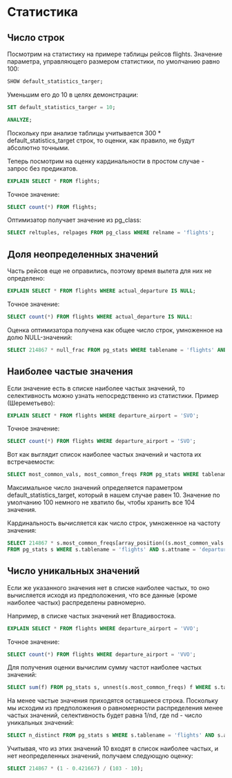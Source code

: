 # Статистика

## Число строк

Посмотрим на статистику на примере таблицы рейсов flights.
Значение параметра, управляющего размером статистики, по умолчанию равно 100:
```sql
SHOW default_statistics_targer;
```

Уменьшим его до 10 в целях демонстрации:
```sql
SET default_statistics_targer = 10;
```

```sql
ANALYZE;
```

Поскольку при анализе таблицы учитывается 300 * default_statistics_target строк, то оценки, как правило, не будут абсолютно точными.

Теперь посмотрим на оценку кардинальности в простом случае - запрос без предикатов.
```sql
EXPLAIN SELECT * FROM flights;
```

Точное значение:
```sql
SELECT count(*) FROM flights;
```

Оптимизатор получает значение из pg_class:
```sql
SELECT reltuples, relpages FROM pg_class WHERE relname = 'flights';
```


## Доля неопределенных значений

Часть рейсов еще не оправились, поэтому время вылета для них не определено:
```sql
EXPLAIN SELECT * FROM flights WHERE actual_departure IS NULL;
```

Точное значение:
```sql
SELECT count(*) FROM flights WHERE actual_departure IS NULL:
```

Оценка оптимизатора получена как общее число строк, умноженное на долю NULL-значений:
```sql
SELECT 214867 * null_frac FROM pg_stats WHERE tablename = 'flights' AND attname = 'actual_departure';
```


## Наиболее частые значения

Если значение есть в списке наиболее частых значений, то селективность можно узнать непосредственно из статистики.
Пример (Шереметьево):
```sql
EXPLAIN SELECT * FROM flights WHERE departure_airport = 'SVO';
```

Точное значение:
```sql
SELECT count(*) FROM flights WHERE departure_airport = 'SVO';
```


Вот как выглядит список наиболее частых значений и частота их встречаемости:
```sql
SELECT most_common_vals, most_common_freqs FROM pg_stats WHERE tablename = 'flights' AND attname = 'departure_airport' \gx
```

Максимальное число значений определяется параметром default_statistics_target, который в нашем случае равен 10.
Значение по умолчанию 100 немного не хватило бы, чтобы хранить все 104 значения.

Кардинальность вычисляется как число строк, умноженное на частоту значения:
```sql
SELECT 214867 * s.most_common_freqs[array_position((s.most_common_vals::text::text[]), 'SVO')]
FROM pg_stats s WHERE s.tablename = 'flights' AND s.attname = 'departure_airport';
```


## Число уникальных значений

Если же указанного значения нет в списке наиболее частых, то оно вычисляется исходя из предположения,
что все данные (кроме наиболее частых)  распределены равномерно.

Например, в списке частых значений нет Владивостока.
```sql
EXPLAIN SELECT * FROM flights WHERE departure_airport = 'VVO';
```

Точное значение:
```sql
SELECT count(*) FROM flights WHERE departure_airport = 'VVO';
```

Для получения оценки вычислим сумму частот наиболее частых значений:
```sql
SELECT sum(f) FROM pg_stats s, unnest(s.most_common_freqs) f WHERE s.tablename = 'flights' AND s.attname = 'departure_airport';
```

На менее частые значения приходятся оставшиеся строка.
Поскольку мы исходим из предположения о равномерности распределения менее частых значений,
селективность будет равна 1/nd, где nd - число уникальных значений:
```sql
SELECT n_distinct FROM pg_stats s WHERE s.tablename = 'flights' AND s.attname = 'departure_airport';
```

Учитывая, что из этих значений 10 входят в список наиболее частых, и нет неопределенных значений, получаем следующую оценку:
```sql
SELECT 214867 * (1 - 0.421667) / (103 - 10);
```















```sql

```